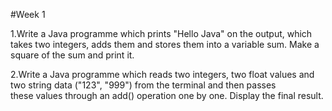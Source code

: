 #Week 1

1.Write a Java programme which prints "Hello Java" on the output, which takes two integers, adds them and stores them into a variable sum. Make a square of the sum and print it.

2.Write a Java programme which reads two integers, two float values and two string data ("123", "999") from the terminal and then passes <br />
these values through an add() operation one by one.  Display the final result. 
